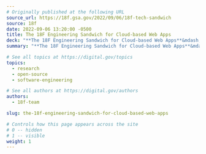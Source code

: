 ```yaml
---
# Originally published at the following URL
source_url: https://18f.gsa.gov/2022/09/06/18f-tech-sandwich
source: 18f
date: 2022-09-06 13:20:00 -0500
title: The 18F Engineering Sandwich for Cloud-based Web Apps
deck: "**The 18F Engineering Sandwich for Cloud-based Web Apps**&mdash;18F Engineering is often thought of as a technology shop, but that's too broad. There are very few technology choices we actually make at the project level, so, more often than not, we combine a limited set of technologies to make our applications. To explain this, we'll use the metaphor of a sandwich shop."
summary: "**The 18F Engineering Sandwich for Cloud-based Web Apps**&mdash;18F Engineering is often thought of as a technology shop, but that's too broad. There are very few technology choices we actually make at the project level, so, more often than not, we combine a limited set of technologies to make our applications. To explain this, we'll use the metaphor of a sandwich shop."

# See all topics at https://digital.gov/topics
topics:
  - research
  - open-source
  - software-engineering

# See all authors at https://digital.gov/authors
authors:
  - 18f-team

slug: the-18f-engineering-sandwich-for-cloud-based-web-apps

# Controls how this page appears across the site
# 0 -- hidden
# 1 -- visible
weight: 1
---
```

